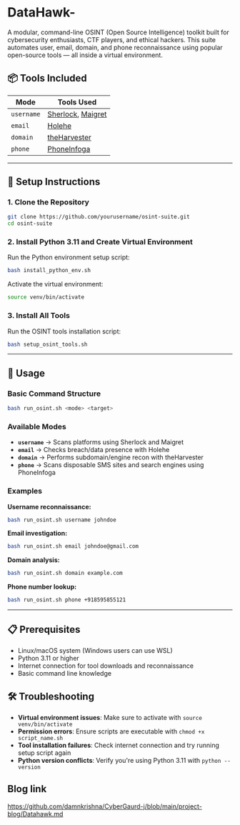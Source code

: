 # DataHawk-
A modular, command-line OSINT (Open Source Intelligence) toolkit built for cybersecurity enthusiasts, CTF players, and ethical hackers. This suite automates user, email, domain, and phone reconnaissance using popular open-source tools — all inside a virtual environment.

## 📦 Tools Included

| Mode       | Tools Used                                     |
|------------|------------------------------------------------|
| `username` | [Sherlock](https://github.com/sherlock-project/sherlock), [Maigret](https://github.com/soxoj/maigret) |
| `email`    | [Holehe](https://github.com/megadose/holehe)   |
| `domain`   | [theHarvester](https://github.com/laramies/theHarvester) |
| `phone`    | [PhoneInfoga](https://github.com/sundowndev/phoneinfoga) |

---

## 🔧 Setup Instructions

### 1. Clone the Repository

```bash
git clone https://github.com/yourusername/osint-suite.git
cd osint-suite
```

### 2. Install Python 3.11 and Create Virtual Environment

Run the Python environment setup script:

```bash
bash install_python_env.sh
```

Activate the virtual environment:

```bash
source venv/bin/activate
```

### 3. Install All Tools

Run the OSINT tools installation script:

```bash
bash setup_osint_tools.sh
```

---

## 🚀 Usage

### Basic Command Structure

```bash
bash run_osint.sh <mode> <target>
```

### Available Modes

- **`username`** → Scans platforms using Sherlock and Maigret
- **`email`** → Checks breach/data presence with Holehe  
- **`domain`** → Performs subdomain/engine recon with theHarvester
- **`phone`** → Scans disposable SMS sites and search engines using PhoneInfoga

### Examples

**Username reconnaissance:**
```bash
bash run_osint.sh username johndoe
```

**Email investigation:**
```bash
bash run_osint.sh email johndoe@gmail.com
```

**Domain analysis:**
```bash
bash run_osint.sh domain example.com
```

**Phone number lookup:**
```bash
bash run_osint.sh phone +918595855121
```

---

## 📋 Prerequisites

- Linux/macOS system (Windows users can use WSL)
- Python 3.11 or higher
- Internet connection for tool downloads and reconnaissance
- Basic command line knowledge

## 🛠️ Troubleshooting

- **Virtual environment issues**: Make sure to activate with `source venv/bin/activate`
- **Permission errors**: Ensure scripts are executable with `chmod +x script_name.sh`
- **Tool installation failures**: Check internet connection and try running setup script again
- **Python version conflicts**: Verify you're using Python 3.11 with `python --version`


## Blog link 
https://github.com/damnkrishna/CyberGaurd-j/blob/main/project-blog/Datahawk.md
